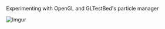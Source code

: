 Experimenting with OpenGL and GLTestBed's particle manager

![Imgur](https://i.imgur.com/qbb4bgk.gif)
